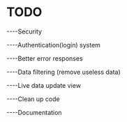 TODO
=====

----Security

----Authentication(login) system

----Better error responses

----Data filtering (remove useless data)

----Live data update view

----Clean up code

----Documentation
